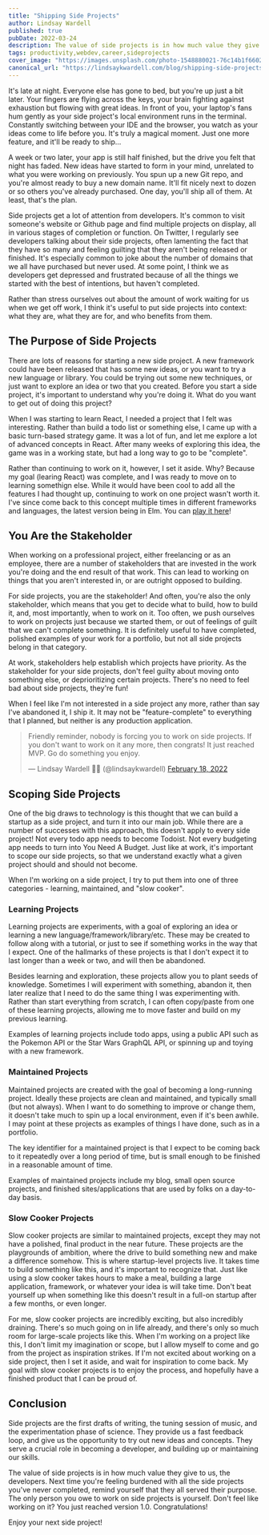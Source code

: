 ```yaml
---
title: "Shipping Side Projects"
author: Lindsay Wardell
published: true
pubDate: 2022-03-24
description: The value of side projects is in how much value they give to us. Avoid the stress of unfinished side projects by correctly scoping them.
tags: productivity,webdev,career,sideprojects
cover_image: "https://images.unsplash.com/photo-1548880021-76c14b1f6602?auto=format&fit=crop&w=1000&q=80"
canonical_url: "https://lindsaykwardell.com/blog/shipping-side-projects"
---
```

It's late at night. Everyone else has gone to bed, but you're up just a bit later. Your fingers are flying across the keys, your brain fighting against exhaustion but flowing with great ideas. In front of you, your laptop's fans hum gently as your side project's local environment runs in the terminal. Constantly switching between your IDE and the browser, you watch as your ideas come to life before you. It's truly a magical moment. Just one more feature, and it'll be ready to ship...

A week or two later, your app is still half finished, but the drive you felt that night has faded. New ideas have started to form in your mind, unrelated to what you were working on previously. You spun up a new Git repo, and you're almost ready to buy a new domain name. It'll fit nicely next to dozen or so others you've already purchased. One day, you'll ship all of them. At least, that's the plan.

Side projects get a lot of attention from developers. It's common to visit someone's website or Github page and find multiple projects on display, all in various stages of completion or function. On Twitter, I regularly see developers talking about their side projects, often lamenting the fact that they have so many and feeling guilting that they aren't being released or finished. It's especially common to joke about the number of domains that we all have purchased but never used. At some point, I think we as developers get depressed and frustrated because of all the things we started with the best of intentions, but haven't completed.

Rather than stress ourselves out about the amount of work waiting for us when we get off work, I think it's useful to put side projects into context: what they are, what they are for, and who benefits from them. 

## The Purpose of Side Projects

There are lots of reasons for starting a new side project. A new framework could have been released that has some new ideas, or you want to try a new language or library. You could be trying out some new techniques, or just want to explore an idea or two that you created. Before you start a side project, it's important to understand why you're doing it. What do you want to get out of doing this project?

When I was starting to learn React, I needed a project that I felt was interesting. Rather than build a todo list or something else, I came up with a basic turn-based strategy game. It was a lot of fun, and let me explore a lot of advanced concepts in React. After many weeks of exploring this idea, the game was in a working state, but had a long way to go to be "complete".

Rather than continuing to work on it, however, I set it aside. Why? Because my goal (learing React) was complete, and I was ready to move on to learning somethign else. While it would have been cool to add all the features I had thought up, continuing to work on one project wasn't worth it. I've since come back to this concept multiple times in different frameworks and languages, the latest version being in Elm. You can [play it here](https://juralen.lindsaykwardell.com)!

## You Are the Stakeholder

When working on a professional project, either freelancing or as an employee, there are a number of stakeholders that are invested in the work you're doing and the end result of that work. This can lead to working on things that you aren't interested in, or are outright opposed to building.

For side projects, you are the stakeholder! And often, you're also the only stakeholder, which means that you get to decide what to build, how to build it, and, most importantly, when to work on it. Too often, we push ourselves to work on projects just because we started them, or out of feelings of guilt that we can't complete something. It is definitely useful to have completed, polished examples of your work for a portfolio, but not all side projects belong in that category.

At work, stakeholders help establish which projects have priority. As the stakeholder for your side projects, don't feel guilty about moving onto something else, or deprioritizing certain projects. There's no need to feel bad about side projects, they're fun!

When I feel like I'm not interested in a side project any more, rather than say I've abandoned it, I ship it. It may not be "feature-complete" to everything that I planned, but neither is any production application.

<blockquote class="twitter-tweet"><p lang="en" dir="ltr">Friendly reminder, nobody is forcing you to work on side projects. If you don&#39;t want to work on it any more, then congrats! It just reached MVP. Go do something you enjoy.</p>&mdash; Lindsay Wardell 🏳️‍⚧️ (@lindsaykwardell) <a href="https://twitter.com/lindsaykwardell/status/1494702474896105474?ref_src=twsrc%5Etfw">February 18, 2022</a></blockquote>

## Scoping Side Projects

One of the big draws to technology is this thought that we can build a startup as a side project, and turn it into our main job. While there are a number of successes with this approach, this doesn't apply to every side project! Not every todo app needs to become Todoist. Not every budgeting app needs to turn into You Need A Budget. Just like at work, it's important to scope our side projects, so that we understand exactly what a given project should and should not become.

When I'm working on a side project, I try to put them into one of three categories - learning, maintained, and "slow cooker".

### Learning Projects

Learning projects are experiments, with a goal of exploring an idea or learning a new language/framework/library/etc. These may be created to follow along with a tutorial, or just to see if something works in the way that I expect. One of the hallmarks of these projects is that I don't expect it to last longer than a week or two, and will then be abandoned.

Besides learning and exploration, these projects allow you to plant seeds of knowledge. Sometimes I will experiment with something, abandon it, then later realize that I need to do the same thing I was experimenting with. Rather than start everything from scratch, I can often copy/paste from one of these learning projects, allowing me to move faster and build on my previous learning.

Examples of learning projects include todo apps, using a public API such as the Pokemon API or the Star Wars GraphQL API, or spinning up and toying with a new framework.

### Maintained Projects

Maintained projects are created with the goal of becoming a long-running project. Ideally these projects are clean and maintained, and typically small (but not always). When I want to do something to improve or change them, it doesn't take much to spin up a local environment, even if it's been awhile. I may point at these projects as examples of things I have done, such as in a portfolio.

The key identifier for a maintained project is that I expect to be coming back to it repeatedly over a long period of time, but is small enough to be finished in a reasonable amount of time.

Examples of maintained projects include my blog, small open source projects, and finished sites/applications that are used by folks on a day-to-day basis.

### Slow Cooker Projects

Slow cooker projects are similar to maintained projects, except they may not have a polished, final product in the near future. These projects are the playgrounds of ambition, where the drive to build something new and make a difference somehow. This is where startup-level projects live. It takes time to build something like this, and it's important to recognize that. Just like using a slow cooker takes hours to make a meal, building a large application, framework, or whatever your idea is will take time. Don't beat yourself up when something like this doesn't result in a full-on startup after a few months, or even longer.

For me, slow cooker projects are incredibly exciting, but also incredibly draining. There's so much going on in life already, and there's only so much room for large-scale projects like this. When I'm working on a project like this, I don't limit my imagination or scope, but I allow myself to come and go from the project as inspiration strikes. If I'm not excited about working on a side project, then I set it aside, and wait for inspiration to come back. My goal with slow cooker projects is to enjoy the process, and hopefully have a finished product that I can be proud of.

## Conclusion

Side projects are the first drafts of writing, the tuning session of music, and the experimentation phase of science. They provide us a fast feedback loop, and give us the opportunity to try out new ideas and concepts. They serve a crucial role in becoming a developer, and building up or maintaining our skills. 

The value of side projects is in how much value they give to us, the developers. Next time you're feeling burdened with all the side projects you've never completed, remind yourself that they all served their purpose. The only person you owe to work on side projects is yourself. Don't feel like working on it? You just reached version 1.0. Congratulations!

Enjoy your next side project!